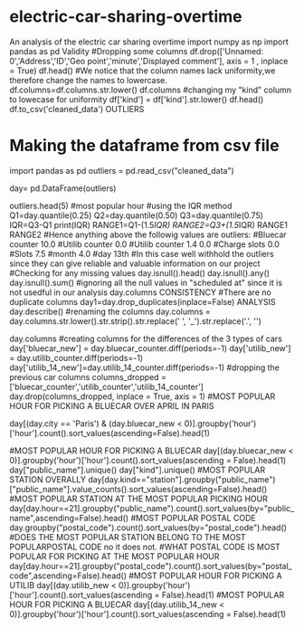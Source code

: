 # electric-car-sharing-overtime
An analysis of the electric car sharing overtime
import numpy as np
import pandas as pd
Validity
#Dropping some columns
df.drop(['Unnamed: 0','Address','ID','Geo point','minute','Displayed comment'], axis = 1 , inplace = True)
df.head()
#We notice that the column names lack uniformity,we therefore change the names to lowercase.
df.columns=df.columns.str.lower()
df.columns
#changing my "kind" column to lowecase for uniformity
df['kind'] = df['kind'].str.lower() 
df.head()
df.to_csv('cleaned_data')
OUTLIERS
# Making the dataframe from csv file 
import pandas as pd
outliers = pd.read_csv("cleaned_data") 

day= pd.DataFrame(outliers)

outliers.head(5)
#most popular hour
#using the IQR method
Q1=day.quantile(0.25)
Q2=day.quantile(0.50)
Q3=day.quantile(0.75)
IQR=Q3-Q1
print(IQR)
RANGE1=Q1-(1.5*IQR)
RANGE2=Q3+(1.5*IQR)
RANGE1
RANGE2
#Hence anything above the followig values are outliers:
#Bluecar counter  10.0
#Utilib counter  0.0
#Utilib counter 1.4  0.0
#Charge slots 0.0
#Slots 7.5
#month 4.0
#day 13th
#In this case well withhold the outliers since they can give reliable and valuable information on our project
#Checking for any missing values
day.isnull().head()
day.isnull().any()
day.isnull().sum()
#ignoring all the null values in "scheduled at" since it is not usedful in our analysis
day.columns
CONSISTENCY
#There are no duplicate columns 
day1=day.drop_duplicates(inplace=False)
ANALYSIS
day.describe()
#renaming the columns 
day.columns = day.columns.str.lower().str.strip().str.replace(' ', '_').str.replace('.', '')

day.columns
#creating columns for the  differences of the 3 types of cars
day['bluecar_new'] = day.bluecar_counter.diff(periods=-1)
day['utilib_new'] = day.utilib_counter.diff(periods=-1)
day['utilib_14_new']=day.utilib_14_counter.diff(periods=-1)
#dropping the previous car columns
columns_dropped = ['bluecar_counter','utilib_counter','utilib_14_counter']
day.drop(columns_dropped, inplace  = True, axis = 1)
#MOST POPULAR HOUR FOR PICKING A BLUECAR OVER APRIL IN PARIS

day[(day.city == 'Paris') & (day.bluecar_new < 0)].groupby('hour')['hour'].count().sort_values(ascending=False).head(1)

#MOST POPULAR HOUR FOR PICKING A BLUECAR 
day[(day.bluecar_new < 0)].groupby('hour')['hour'].count().sort_values(ascending = False).head(1)
day["public_name"].unique()
day["kind"].unique()
#MOST POPULAR STATION OVERALLY
day[day.kind=="station"].groupby("public_name")["public_name"].value_counts().sort_values(ascending=False).head()
#MOST POPULAR STATION AT THE MOST POPULAR PICKING HOUR
day[day.hour==21].groupby("public_name").count().sort_values(by="public_name",ascending=False).head()
#MOST POPULAR POSTAL CODE
day.groupby("postal_code").count().sort_values(by="postal_code").head()
#DOES THE MOST POPULAR STATION BELONG TO THE MOST POPULARPOSTAL CODE
no it does not.
#WHAT POSTAL CODE IS MOST POPULAR FOR PICKING AT THE MOST POPULAR HOUR
day[day.hour==21].groupby("postal_code").count().sort_values(by="postal_code",ascending=False).head()
#MOST POPULAR HOUR FOR PICKING A UTILIB 
day[(day.utilib_new < 0)].groupby('hour')['hour'].count().sort_values(ascending = False).head(1)
#MOST POPULAR HOUR FOR PICKING A BLUECAR 
day[(day.utilib_14_new < 0)].groupby('hour')['hour'].count().sort_values(ascending = False).head(1)


